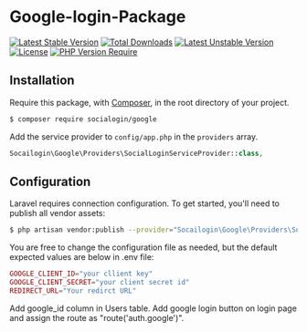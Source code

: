 # Google-login-Package

[![Latest Stable Version](http://poser.pugx.org/phpunit/phpunit/v)](https://packagist.org/packages/phpunit/phpunit) [![Total Downloads](http://poser.pugx.org/phpunit/phpunit/downloads)](https://packagist.org/packages/phpunit/phpunit) [![Latest Unstable Version](http://poser.pugx.org/phpunit/phpunit/v/unstable)](https://packagist.org/packages/phpunit/phpunit) [![License](http://poser.pugx.org/phpunit/phpunit/license)](https://packagist.org/packages/phpunit/phpunit) [![PHP Version Require](http://poser.pugx.org/phpunit/phpunit/require/php)](https://packagist.org/packages/phpunit/phpunit)

## Installation
Require this package, with [Composer](https://packagist.org/), in the root directory of your project.

```bash
$ composer require socialogin/google
```

Add the service provider to `config/app.php` in the `providers` array.

```php
Socailogin\Google\Providers\SocialLoginServiceProvider::class,
```

## Configuration

Laravel requires connection configuration. To get started, you'll need to publish all vendor assets:

```bash
$ php artisan vendor:publish --provider="Socailogin\Google\Providers\SocialLoginServiceProvider"
```

You are free to change the configuration file as needed, but the default expected values are below in .env file:

```php
GOOGLE_CLIENT_ID="your cllient key"
GOOGLE_CLIENT_SECRET="your client secret id" 
REDIRECT_URL="Your redirct URL"
```

Add google_id column in Users table.
Add google login button on login page and assign the route as "route('auth.google')".
